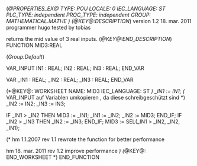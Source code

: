 (*@PROPERTIES_EX@
TYPE: POU
LOCALE: 0
IEC_LANGUAGE: ST
PLC_TYPE: independent
PROC_TYPE: independent
GROUP: MATHEMATICAL.MATHE
*)
(*@KEY@:DESCRIPTION*)
version 1.2	18. mar. 2011
programmer 	hugo
tested by	tobias

returns the mid value of 3 real inputs.
(*@KEY@:END_DESCRIPTION*)
FUNCTION MID3:REAL

(*Group:Default*)


VAR_INPUT
	IN1 :	REAL;
	IN2 :	REAL;
	IN3 :	REAL;
END_VAR


VAR
	_IN1 :	REAL;
	_IN2 :	REAL;
	_IN3 :	REAL;
END_VAR


(*@KEY@: WORKSHEET
NAME: MID3
IEC_LANGUAGE: ST
*)
_IN1 := IN1; (* VAR_INPUT auf Variablen umkopieren , da diese schreibgeschützt sind *)
_IN2 := IN2;
_IN3 := IN3;

IF _IN1 > _IN2 THEN MID3 := _IN1; _IN1 := _IN2; _IN2 := MID3; END_IF;
IF _IN2 > _IN3 THEN _IN2 := _IN3; END_IF;
MID3 := SEL(_IN1 > _IN2, _IN2, _IN1);

(*
hm	1.1.2007	rev 1.1
	rewrote the function for better performance

hm	18. mar. 2011	rev 1.2
	improve performance
*)
(*@KEY@: END_WORKSHEET *)
END_FUNCTION
